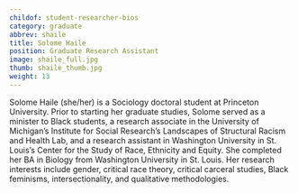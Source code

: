 ```yaml
---
childof: student-researcher-bios
category: graduate
abbrev: shaile
title: Solome Haile
position: Graduate Research Assistant
image: shaile_full.jpg
thumb: shaile_thumb.jpg
weight: 13
---
```

Solome Haile (she/her) is a Sociology doctoral student at Princeton University. Prior to starting her graduate studies, Solome served as a minister to Black students, a research associate in the University of Michigan’s Institute for Social Research’s Landscapes of Structural Racism and Health Lab, and a research assistant in Washington University in St. Louis’s Center for the Study of Race, Ethnicity and Equity. She completed her BA in Biology from Washington University in St. Louis. Her research interests include gender, critical race theory, critical carceral studies, Black feminisms, intersectionality, and qualitative methodologies.

